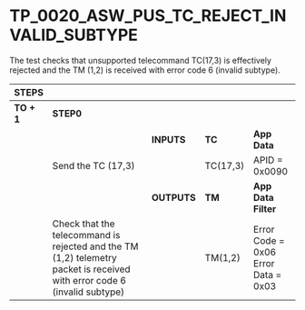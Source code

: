 
# TP_0020_ASW_PUS_TC_REJECT_INVALID_SUBTYPE

The test checks that unsupported telecommand TC(17,3) is effectively rejected and the TM
(1,2) is received with error code 6 (invalid subtype).

| STEPS | | | | |
|-------|-|-|-|-|
| **TO + 1** | **STEP0** | | | |
| | | **INPUTS** | **TC** | **App Data** |
| | Send the TC (17,3)  | | TC(17,3) | APID = 0x0090 |
| | | **OUTPUTS** | **TM** | **App Data Filter** |
| | Check that the telecommand is rejected and the TM (1,2) telemetry packet is received with error code 6 (invalid subtype) | | TM(1,2) | Error Code = 0x06<br>Error Data = 0x03 |
